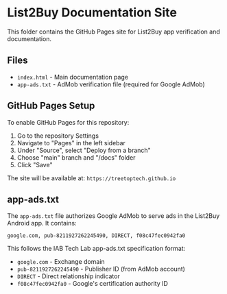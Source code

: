 # List2Buy Documentation Site

This folder contains the GitHub Pages site for List2Buy app verification and documentation.

## Files

- `index.html` - Main documentation page
- `app-ads.txt` - AdMob verification file (required for Google AdMob)

## GitHub Pages Setup

To enable GitHub Pages for this repository:

1. Go to the repository Settings
2. Navigate to "Pages" in the left sidebar
3. Under "Source", select "Deploy from a branch"
4. Choose "main" branch and "/docs" folder
5. Click "Save"

The site will be available at: `https://treetoptech.github.io`

## app-ads.txt

The `app-ads.txt` file authorizes Google AdMob to serve ads in the List2Buy Android app. It contains:

```
google.com, pub-8211927262245490, DIRECT, f08c47fec0942fa0
```

This follows the IAB Tech Lab app-ads.txt specification format:
- `google.com` - Exchange domain
- `pub-8211927262245490` - Publisher ID (from AdMob account)
- `DIRECT` - Direct relationship indicator
- `f08c47fec0942fa0` - Google's certification authority ID